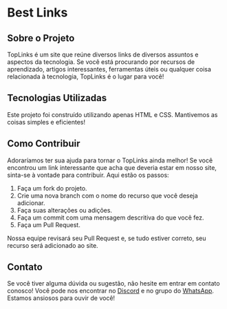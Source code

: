 # Best Links

## Sobre o Projeto

TopLinks é um site que reúne diversos links de diversos assuntos e aspectos da tecnologia. Se você está procurando por recursos de aprendizado, artigos interessantes, ferramentas úteis ou qualquer coisa relacionada à tecnologia, TopLinks é o lugar para você!

## Tecnologias Utilizadas

Este projeto foi construído utilizando apenas HTML e CSS. Mantivemos as coisas simples e eficientes!

## Como Contribuir

Adoraríamos ter sua ajuda para tornar o TopLinks ainda melhor! Se você encontrou um link interessante que acha que deveria estar em nosso site, sinta-se à vontade para contribuir. Aqui estão os passos:

1. Faça um fork do projeto.
2. Crie uma nova branch com o nome do recurso que você deseja adicionar.
3. Faça suas alterações ou adições.
4. Faça um commit com uma mensagem descritiva do que você fez.
5. Faça um Pull Request.

Nossa equipe revisará seu Pull Request e, se tudo estiver correto, seu recurso será adicionado ao site.

## Contato

Se você tiver alguma dúvida ou sugestão, não hesite em entrar em contato conosco! Você pode nos encontrar no [Discord](https://discord.gg/8qsNyd7DbD) e no grupo do [WhatsApp](https://chat.whatsapp.com/BSiJuKkvAnK6ATMw0urFZl). Estamos ansiosos para ouvir de você!
